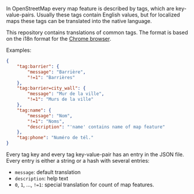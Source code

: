 In OpenStreetMap every map feature is described by tags, which are key-value-pairs. Usually these tags contain English values, but for localized maps these tags can be translated into the native language.

This repository contains translations of common tags. The format is based on the i18n format for the [Chrome browser](https://developer.chrome.com/extensions/i18n-messages).

Examples:
```json
{
    "tag:barrier": {
        "message": "Barrière",
        "!=1": "Barrières"
    },
    "tag:barrier=city_wall": {
        "message": "Mur de la ville",
        "!=1": "Murs de la ville"
    },
    "tag:name": {
        "message": "Nom",
        "!=1": "Noms",
        "description": "'name' contains name of map feature"
    },
    "tag:phone": "Numéro de tél."
}
```

Every tag key and every tag key-value-pair has an entry in the JSON file. Every entry is either a string or a hash with several entries:

* `message`: default translation
* `description`: help text
* `0`, `1`, ..., `!=1`: special translation for count of map features.
